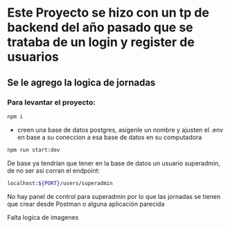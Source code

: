 # Este Proyecto se hizo con un tp de backend del año pasado que se trataba de un login y register de usuarios

## Se le agrego la logica de jornadas

### Para levantar el proyecto:

````bash
npm i
````

- creen una base de datos postgres, asigenle un nombre y ajusten el .env en base a su coneccion a esa base de datos en su computadora

````bash
npm run start:dev
````

De base ya tendrían que tener en la base de datos un usuario superadmin,  de no ser asi corran el endpoint:
````bash
localhost:${PORT}/users/superadmin
````

No hay panel de control para superadmin por lo que las jornadas se tienen que crear desde Postman o alguna aplicación parecida

Falta logica de imagenes